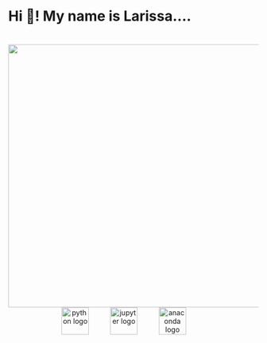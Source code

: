 <h1 align="left">Hi 👋! My name is Larissa....</h1>

###

<br clear="both">

<img align="right" height="530" src="https://media3.giphy.com/media/v1.Y2lkPTc5MGI3NjExdm82bzR1NmZ1aGJodGx0dmdpMzloN3d3bnFjYXQyazNyazh5OHlwOSZlcD12MV9pbnRlcm5hbF9naWZfYnlfaWQmY3Q9cw/HQHwvSBSy7s0AXOlWt/giphy.gif"  />

###

<div align="center">
  <img src="https://img.shields.io/badge/Python-3776AB?logo=python&logoColor=white&style=for-the-badge" height="55" alt="python logo"  />
  <img width="35" />
  
  <img src="https://img.shields.io/badge/Jupyter-F37626?logo=jupyter&logoColor=black&style=for-the-badge" height="55" alt="jupyter logo"  />
  <img width="35" />
  
  <img src="https://img.shields.io/badge/Anaconda-44A833?logo=anaconda&logoColor=white&style=for-the-badge" height="55" alt="anaconda logo"  />
  <img width="35" />
  
 

</div>

###
